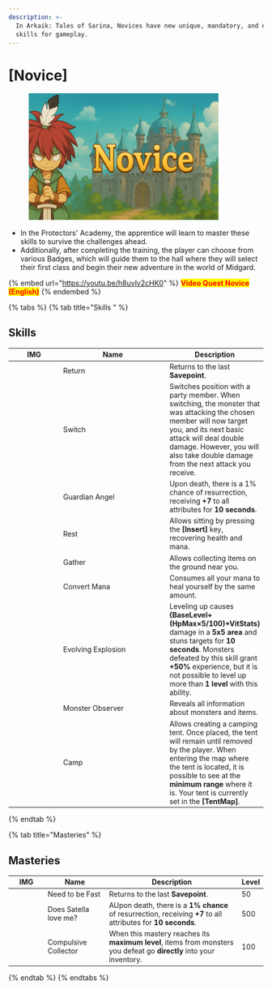 ```yaml
---
description: >-
  In Arkaik: Tales of Sarina, Novices have new unique, mandatory, and essential
  skills for gameplay.
---
```


# \[Novice]

<figure><img src="../../.gitbook/assets/image (10).png" alt="" width="375"><figcaption></figcaption></figure>

* In the Protectors' Academy, the apprentice will learn to master these skills to survive the challenges ahead.
* Additionally, after completing the training, the player can choose from various Badges, which will guide them to the hall where they will select their first class and begin their new adventure in the world of Midgard.

{% embed url="https://youtu.be/h8uvlv2cHK0" %}
<mark style="color:red;">**Video Quest Novice (English)**</mark>
{% endembed %}

{% tabs %}
{% tab title="Skills " %}
## **Skills**

<table><thead><tr><th width="95">IMG</th><th width="214">Name</th><th>Description</th></tr></thead><tbody><tr><td><img src="../../.gitbook/assets/A1.png" alt=""> </td><td>Return</td><td>Returns to the last <strong>Savepoint</strong>.</td></tr><tr><td><img src="../../.gitbook/assets/747a.png" alt=""></td><td>Switch</td><td>Switches position with a party member. When switching, the monster that was attacking the chosen member will now target you, and its next basic attack will deal double damage. However, you will also take double damage from the next attack you receive.</td></tr><tr><td><img src="../../.gitbook/assets/748a.png" alt=""></td><td>Guardian Angel</td><td>Upon death, there is a 1% chance of resurrection, receiving <strong>+7</strong> to all attributes for <strong>10 seconds</strong>.</td></tr><tr><td><img src="../../.gitbook/assets/749a.png" alt=""></td><td>Rest</td><td>Allows sitting by pressing the <strong>[Insert]</strong> key, recovering health and mana.</td></tr><tr><td><img src="../../.gitbook/assets/750a.png" alt=""></td><td>Gather</td><td>Allows collecting items on the ground near you.</td></tr><tr><td><img src="../../.gitbook/assets/751a.png" alt=""></td><td>Convert Mana</td><td>Consumes all your mana to heal yourself by the same amount.</td></tr><tr><td><img src="../../.gitbook/assets/752a.png" alt=""></td><td>Evolving Explosion</td><td>Leveling up causes <strong>{BaseLevel+ (HpMax×5/100)+VitStats}</strong> damage in a <strong>5x5 area</strong> and stuns targets for <strong>10 seconds</strong>. Monsters defeated by this skill grant <strong>+50%</strong> experience, but it is not possible to level up more than <strong>1 level</strong> with this ability.</td></tr><tr><td><img src="../../.gitbook/assets/753a.png" alt=""></td><td>Monster Observer</td><td>Reveals all information about monsters and items.</td></tr><tr><td><img src="../../.gitbook/assets/754a.png" alt=""></td><td>Camp</td><td>Allows creating a camping tent. Once placed, the tent will remain until removed by the player. When entering the map where the tent is located, it is possible to see at the <strong>minimum range</strong> where it is. Your tent is currently set in the <strong>[TentMap]</strong>.</td></tr></tbody></table>
{% endtab %}

{% tab title="Masteries" %}
## Masteries

<table><thead><tr><th width="81">IMG</th><th width="132">Name</th><th width="386">Description	</th><th>Level</th></tr></thead><tbody><tr><td><img src="../../.gitbook/assets/A1.png" alt=""> </td><td>Need to be Fast</td><td>Returns to the last <strong>Savepoint</strong>.</td><td>50</td></tr><tr><td><img src="../../.gitbook/assets/748a.png" alt=""></td><td>Does Satella love me?</td><td>AUpon death, there is a <strong>1% chance</strong> of resurrection, receiving <strong>+7</strong> to all attributes for <strong>10 seconds</strong>.</td><td>500</td></tr><tr><td><img src="../../.gitbook/assets/750a.png" alt=""></td><td>Compulsive Collector</td><td>When this mastery reaches its <strong>maximum level</strong>, items from monsters you defeat go <strong>directly</strong> into your inventory.</td><td>100</td></tr></tbody></table>
{% endtab %}
{% endtabs %}
